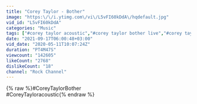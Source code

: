 ```yaml
---
title: "Corey Taylor - Bother"
image: "https:\/\/i.ytimg.com\/vi\/L5vFI60kDdA\/hqdefault.jpg"
vid_id: "L5vFI60kDdA"
categories: "Music"
tags: ["#corey taylor acoustic","#corey taylor bother live","#corey taylor"]
date: "2021-09-17T06:00:48+03:00"
vid_date: "2020-05-11T10:07:24Z"
duration: "PT4M47S"
viewcount: "142605"
likeCount: "2768"
dislikeCount: "18"
channel: "Rock Channel"
---
```

{% raw %}#CoreyTaylorBother<br />#CoreyTayloracoustic{% endraw %}
